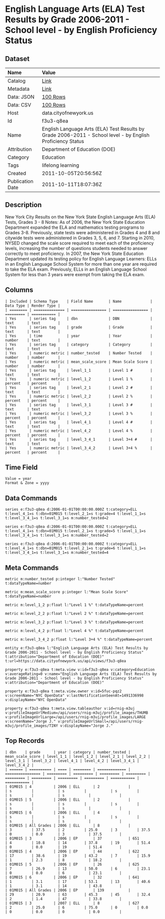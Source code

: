 # English Language Arts (ELA) Test Results by Grade 2006-2011 - School level - by English Proficiency Status

## Dataset

| Name | Value |
| :--- | :---- |
| Catalog | [Link](https://catalog.data.gov/dataset/english-language-arts-ela-test-results-by-grade-2006-2011-school-level-by-english-proficie-aaaf6) |
| Metadata | [Link](https://data.cityofnewyork.us/api/views/f3u3-q8ea) |
| Data: JSON | [100 Rows](https://data.cityofnewyork.us/api/views/f3u3-q8ea/rows.json?max_rows=100) |
| Data: CSV | [100 Rows](https://data.cityofnewyork.us/api/views/f3u3-q8ea/rows.csv?max_rows=100) |
| Host | data.cityofnewyork.us |
| Id | f3u3-q8ea |
| Name | English Language Arts (ELA) Test Results by Grade 2006-2011 - School level - by English Proficiency Status |
| Attribution | Department of Education (DOE) |
| Category | Education |
| Tags | lifelong learning |
| Created | 2011-10-05T20:56:56Z |
| Publication Date | 2011-10-11T18:07:36Z |

## Description

New York City Results on the New York State English Language Arts (ELA) Tests, Grades 3 - 8
Notes:
As of 2006, the New York State Education Department expanded the ELA and mathematics testing programs to Grades 3-8. Previously, state tests were administered in Grades 4 and 8 and citywide tests were administered in Grades 3, 5, 6, and 7.
Starting in 2010, NYSED changed the scale score required to meet each of the proficiency levels, increasing the number of questions students needed to answer correctly to meet proficiency.
In 2007, the New York State Education Department updated its testing policy for English Language Learners: ELLs in an English Language School System for more than one year are required to take the ELA exam. Previously, ELLs in an English Language School System for less than 3 years were exempt from taking the ELA exam.

## Columns

```ls
| Included | Schema Type    | Field Name       | Name             | Data Type | Render Type |
| ======== | ============== | ================ | ================ | ========= | =========== |
| Yes      | series tag     | dbn              | DBN              | text      | text        |
| Yes      | series tag     | grade            | Grade            | text      | text        |
| Yes      | time           | year             | Year             | number    | text        |
| Yes      | series tag     | category         | Category         | text      | text        |
| Yes      | numeric metric | number_tested    | Number Tested    | number    | number      |
| Yes      | numeric metric | mean_scale_score | Mean Scale Score | number    | number      |
| Yes      | series tag     | level_1_1        | Level 1 #        | text      | text        |
| Yes      | numeric metric | level_1_2        | Level 1 %        | percent   | percent     |
| Yes      | series tag     | level_2_1        | Level 2 #        | text      | text        |
| Yes      | numeric metric | level_2_2        | Level 2 %        | percent   | percent     |
| Yes      | series tag     | level_3_1        | Level 3 #        | text      | text        |
| Yes      | numeric metric | level_3_2        | Level 3 %        | percent   | percent     |
| Yes      | series tag     | level_4_1        | Level 4 #        | text      | text        |
| Yes      | numeric metric | level_4_2        | Level 4 %        | percent   | percent     |
| Yes      | series tag     | level_3_4_1      | Level 3+4 #      | text      | text        |
| Yes      | numeric metric | level_3_4_2      | Level 3+4 %      | percent   | percent     |
```

## Time Field

```ls
Value = year
Format & Zone = yyyy
```

## Data Commands

```ls
series e:f3u3-q8ea d:2006-01-01T00:00:00.000Z t:category=ELL t:level_4_1=s t:dbn=01M015 t:level_2_1=s t:grade=4 t:level_1_1=s t:level_3_4_1=s t:level_3_1=s m:number_tested=2

series e:f3u3-q8ea d:2006-01-01T00:00:00.000Z t:category=ELL t:level_4_1=s t:dbn=01M015 t:level_2_1=s t:grade=5 t:level_1_1=s t:level_3_4_1=s t:level_3_1=s m:number_tested=2

series e:f3u3-q8ea d:2006-01-01T00:00:00.000Z t:category=ELL t:level_4_1=s t:dbn=01M015 t:level_2_1=s t:grade=6 t:level_1_1=s t:level_3_4_1=s t:level_3_1=s m:number_tested=4
```

## Meta Commands

```ls
metric m:number_tested p:integer l:"Number Tested" t:dataTypeName=number

metric m:mean_scale_score p:integer l:"Mean Scale Score" t:dataTypeName=number

metric m:level_1_2 p:float l:"Level 1 %" t:dataTypeName=percent

metric m:level_2_2 p:float l:"Level 2 %" t:dataTypeName=percent

metric m:level_3_2 p:float l:"Level 3 %" t:dataTypeName=percent

metric m:level_4_2 p:float l:"Level 4 %" t:dataTypeName=percent

metric m:level_3_4_2 p:float l:"Level 3+4 %" t:dataTypeName=percent

entity e:f3u3-q8ea l:"English Language Arts (ELA) Test Results by Grade 2006-2011 - School level - by English Proficiency Status" t:attribution="Department of Education (DOE)" t:url=https://data.cityofnewyork.us/api/views/f3u3-q8ea

property e:f3u3-q8ea t:meta.view v:id=f3u3-q8ea v:category=Education v:averageRating=0 v:name="English Language Arts (ELA) Test Results by Grade 2006-2011 - School level - by English Proficiency Status" v:attribution="Department of Education (DOE)"

property e:f3u3-q8ea t:meta.view.owner v:id=5fuc-pqz2 v:screenName="NYC OpenData" v:lastNotificationSeenAt=1491336998 v:displayName="NYC OpenData"

property e:f3u3-q8ea t:meta.view.tableauthor v:id=rnig-m3uj v:profileImageUrlMedium=/api/users/rnig-m3uj/profile_images/THUMB v:profileImageUrlLarge=/api/users/rnig-m3uj/profile_images/LARGE v:screenName="Jorge J." v:profileImageUrlSmall=/api/users/rnig-m3uj/profile_images/TINY v:displayName="Jorge J."
```

## Top Records

```ls
| dbn    | grade      | year | category | number_tested | mean_scale_score | level_1_1 | level_1_2 | level_2_1 | level_2_2 | level_3_1 | level_3_2 | level_4_1 | level_4_2 | level_3_4_1 | level_3_4_2 | 
| ====== | ========== | ==== | ======== | ============= | ================ | ========= | ========= | ========= | ========= | ========= | ========= | ========= | ========= | =========== | =========== | 
| 01M015 | 4          | 2006 | ELL      | 2             |                  | s         |           | s         |           | s         |           | s         |           | s           |             | 
| 01M015 | 5          | 2006 | ELL      | 2             |                  | s         |           | s         |           | s         |           | s         |           | s           |             | 
| 01M015 | 6          | 2006 | ELL      | 4             |                  | s         |           | s         |           | s         |           | s         |           | s           |             | 
| 01M015 | All Grades | 2006 | ELL      | 8             |                  | 3         | 37.5      | 2         | 25.0      | 3         | 37.5      | 0         | 0.0       | 3           | 37.5        | 
| 01M015 | 3          | 2006 | EP       | 37            | 651              | 4         | 10.8      | 14        | 37.8      | 19        | 51.4      | 0         | 0.0       | 19          | 51.4        | 
| 01M015 | 4          | 2006 | EP       | 44            | 622              | 17        | 38.6      | 19        | 43.2      | 7         | 15.9      | 1         | 2.3       | 8           | 18.2        | 
| 01M015 | 5          | 2006 | EP       | 26            | 625              | 7         | 26.9      | 13        | 50.0      | 6         | 23.1      | 0         | 0.0       | 6           | 23.1        | 
| 01M015 | 6          | 2006 | EP       | 32            | 641              | 1         | 3.1       | 17        | 53.1      | 13        | 40.6      | 1         | 3.1       | 14          | 43.8        | 
| 01M015 | All Grades | 2006 | EP       | 139           |                  | 29        | 20.9      | 63        | 45.3      | 45        | 32.4      | 2         | 1.4       | 47          | 33.8        | 
| 01M015 | 3          | 2007 | ELL      | 8             | 627              | 2         | 25.0      | 6         | 75.0      | 0         | 0.0       | 0         | 0.0       | 0           | 0.0         | 
```